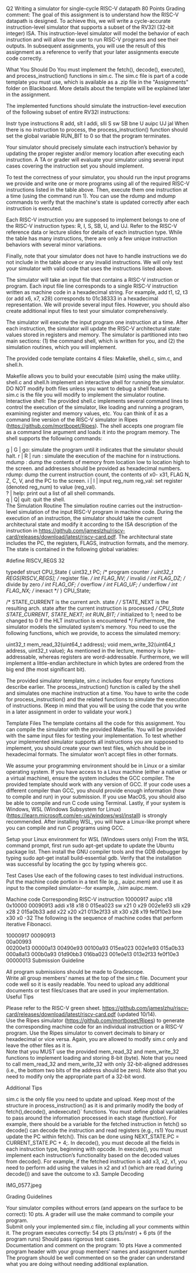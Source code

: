 Q2 Writing a simulator for single-cycle RISC-V datapath
80 Points
Grading comment:
The goal of this assignment is to understand how the RISC-V datapath is designed. To achieve this, we will write a cycle-accurate instruction-level simulator that supports a subset of the RV32I (32-bit integer) ISA. This instruction-level simulator will model the behavior of each instruction and will allow the user to run RISC-V programs and see their outputs. In subsequent assignments, you will use the result of this assignment as a reference to verify that your later assignments execute code correctly.  

What You Should Do
You must implement the fetch(), decode(), execute(), and process_instruction() functions in sim.c. The sim.c file is part of a code template you must use, which is available as a .zip file in the "Assignments" folder on Blackboard. More details about the template will be explained later in the assignment. 

The implemented functions should simulate the instruction-level execution of the following subset of entire RV32I instructions: 

Instr type	instructions
R	add, slt
I	addi, slli
S	sw
SB	bne
U	auipc
UJ	jal
When there is no instruction to process, the process_instruction() function should set the global variable RUN_BIT to 0 so that the program terminates. 

Your simulator should precisely simulate each instruction’s behavior by updating the proper register and/or memory location after executing each instruction. A TA or grader will evaluate your simulator using several input cases covering the instruction set you should implement. 

To test the correctness of your simulator, you should run the input programs we provide and write one or more programs using all of the required RISC-V instructions listed in the table above. Then, execute them one instruction at a time (using the command run 1). You can use the rdump and mdump commands to verify that the machine's state is updated correctly after each instruction is executed.  

Each RISC-V instruction you are supposed to implement belongs to one of the RISC-V instruction types: R, I, S, SB, U, and UJ. Refer to the RISC-V reference data or lecture slides for details of each instruction type.  While the table has many instructions, there are only a few unique instruction behaviors with several minor variations.  

Finally, note that your simulator does not have to handle instructions we do not include in the table above or any invalid instructions. We will only test your simulator with valid code that uses the instructions listed above. 

The simulator will take an input file that contains a RISC-V instruction or program. Each input file line corresponds to a single RISC-V instruction written as machine code in a hexadecimal string. For example, add t1, t2, t3 (or add x6, x7, x28) corresponds to 01c38333 in a hexadecimal representation. We will provide several input files. However, you should also create additional input files to test your simulator comprehensively.  

The simulator will execute the input program one instruction at a time. After each instruction, the simulator will update the RISC-V architectural state: values stored in registers and memory. The simulator is partitioned into two main sections: (1) the command shell, which is written for you, and (2) the simulation routines, which you will implement.

The provided code template contains 4 files: Makefile, shell.c, sim.c, and shell.h.

Makefile allows you to build your executable (sim) using the make utility.
shell.c and shell.h implement an interactive shell for running the simulator. DO NOT modify both files unless you want to debug a shell feature.  
sim.c is the file you will modify to implement the simulator routine.
Interactive shell:
The provided shell.c implements several command lines to control the execution of the simulator, like loading and running a program, examining register and memory values, etc. You can think of it as a command line version of the RISC-V simulator in Ripes (https://github.com/mortbopet/Ripes). The shell accepts one program file as a command line argument and loads it into the program memory. The shell supports the following commands:  

g | G | go: simulate the program until it indicates that the simulator should halt. 
r | R | run <n>: simulate the execution of the machine for n instructions. 
mdump <low> <high>: dump the contents of memory from location low to location high to the screen. <low> and <high> addresses should be provided as hexadecimal numbers. 
rdump: dump the current instruction count, the contents of x0- x31, FLAG N, Z, C, V, and the PC to the screen. 
i | I | input reg_num reg_val: set register (denoted reg_num) to value (reg_val).  
? | help: print out a list of all shell commands.  
q | Q| quit: quit the shell.  
The Simulation Routine
The simulation routine carries out the instruction-level simulation of the input RISC-V program in machine code. During the execution of an instruction, the simulator should take the current architectural state and modify it according to the ISA description of the instruction in https://github.com/jameslzhu/riscv-card/releases/download/latest/riscv-card.pdf. The architectural state includes the PC, the registers, FLAGS, instruction formats, and the memory. The state is contained in the following global variables:

#define RISCV_REGS 32 

typedef struct CPU_State { 
  uint32_t PC;                /* program counter */ 
  uint32_t REGS[RISCV_REGS];   /* register file. */ 
  int FLAG_NV;        /* invalid */ 
  int FLAG_DZ;        /* divide by zero */ 
  int FLAG_OF;        /* overflow */ 
  int FLAG_UF;        /* underflow */ 
  int FLAG_NX;        /* inexact */
} CPU_State;  

/* STATE_CURRENT is the current arch. state */ 
/* STATE_NEXT is the resulting arch. state 
   after the current instruction is processed */ 
CPU_State STATE_CURRENT, STATE_NEXT; 
int RUN_BIT; /* initialized to 1; need to be changed to 0 if the HLT instruction is encountered */ 
Furthermore, the simulator models the simulated system's memory. You need to use the following functions, which we provide, to access the simulated memory:  

uint32_t mem_read_32(uint64_t address); 
void     mem_write_32(uint64_t address, uint32_t value); 
As mentioned in the lecture, memory is byte-addressable, whereas registers are word-addressable. Furthermore, we will implement a little-endian architecture in which bytes are ordered from the big end (the most significant bit).  

The provided simulator template, sim.c includes four empty functions describe earlier. The process_instruction() function is called by the shell and simulates one machine instruction at a time. You have to write the code for process_instruction() and the related functions to simulate the execution of instructions. (Keep in mind that you will be using the code that you write in a later assignment in order to validate your work.)  

Template Files
The template contains all the code for this assignment. You can compile the simulator with the provided Makefile. You will be provided with the same input files for testing your implementation. To test whether your implemented simulator supports all instructions you are supposed to implement, you should create your own test files, which should be in hexadecimal formats. The simulator won’t accept files in other formats. 

We assume your programming environment should be in Linux or a similar operating system. If you have access to a Linux machine (either a native or a virtual machine), ensure the system includes the GCC compiler. The provided template should work with any version of GCC. If your code uses a different compiler than GCC, you should provide enough information (how to compile and run) in your submission. If you use MacOS, you should also be able to compile and run C code using Terminal. Lastly, if your system is Windows, WSL (Windows Subsystem for Linux) (https://learn.microsoft.com/en-us/windows/wsl/install) is strongly recommended. After installing WSL, you will have a Linux-like prompt where you can compile and run C programs using GCC. 

Setup your Linux environment for WSL (Windows users only)
From the WSL command prompt, first run sudo apt-get update to update the Ubuntu package list. Then install the GNU compiler tools and the GDB debugger by typing sudo apt-get install build-essential gdb. Verify that the installation was successful by locating the gcc by typing whereis gcc.

Test Cases
Use each of the following cases to test individual instructions. Put the machine code portion in a text file (e.g., auipc.mem) and use it as input to the compiled simulator--for example, ./sim auipc.mem.

Machine code	Corresponding RISC-V instruction
10000917	auipc x18 0x10000
00090913	addi x18 x18 0
015ea023	sw x21 0 x29
002e1e93	slli x29 x28 2
015a0b33	add x22 x20 x21
013e2f33	slt x30 x28 x19
fe0f10e3	bne x30 x0 -32
The following is the sequence of machine codes that perform iterative Fibonacci.

10000917
00090913        
00a00993        
00200e13
00000a13
00490e93
00100a93
015ea023
002e1e93
015a0b33
000a8a13
000b0a93
01d90bb3
016ba023
001e0e13
013e2f33
fe0f10e3
00000013
Submission Guideline

All program submissions should be made to Gradescope.  
Write all group members' names at the top of the sim.c file. 
Document your code well so it is easily readable. 
You need to upload any additional documents or test files/cases that are used in your implementation.  
Useful Tips

Please refer to the RISC-V green sheet. https://github.com/jameslzhu/riscv-card/releases/download/latest/riscv-card.pdf (updated 10/14).  
Use the Ripes simulator (https://github.com/mortbopet/Ripes) to generate the corresponding machine code for an individual instruction or a RISC-V program.
Use the Ripes simulator to convert decimals to binary or hexadecimal or vice versa. 
Again, you are allowed to modify sim.c only and leave the other files as it is.         
Note that you MUST use the provided mem_read_32 and mem_write_32 functions to implement loading and storing 8-bit (byte). Note that you need to call mem_read_32 and mem_write_32 with only 32-bit-aligned addresses (i.e., the bottom two bits of the address should be zero). Note also that you need to modify only the appropriate part of a 32-bit word. 

Additional Tips

sim.c is the only file you need to update and upload.
Keep most of the structure in process_instruction() as it is and primarily modify the body of fetch(),decode(), andexecute()` functions. 
You must define global variables to pass around the information processed in each stage (function). For example, there should be a variable for the fetched instruction in fetch() so decode() can decode the instruction and read registers (e.g., rs1)
You must update the PC within fetch(). This can be done using NEXT_STATE.PC = CURRENT_STATE.PC + 4;.
In decode(), you must decode all the fields in each instruction type, beginning with opcode.
In execute(), you must implement each instruction’s functionality based on the decoded values from decode(). For example, if the fetched instruction is add x3, x2, x1, you need to perform add using the values in x2 and x1 (which are read during decode()) and save the outcome to x3.
Sample Decoding

IMG_0577.jpeg

Grading Guidelines

Your simulator compiles without errors (and appears on the surface to be correct): 10 pts. 
A grader will use the make command to compile your program.  
Submit only your implemented sim.c file, including all your comments within it. 
The program executes correctly: 54 pts (3 pts/instr) + 6 pts (if the program runs)
Should pass rigorous test cases.  
Documentation and comment on the program: 10 pts 
Have a commented program header with your group members' names and assignment number 
The program should be well commented on so the grader can understand what you are doing without needing additional explanation.